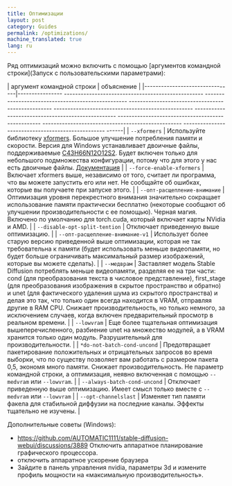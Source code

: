 ```yaml
---
title: Оптимизации
layout: post
category: Guides
permalink: /optimizations/
machine_translated: true
lang: ru
---
```

Ряд оптимизаций можно включить с помощью [аргументов командной строки](Запуск с пользовательскими параметрами):

| аргумент командной строки | объяснение |
|--------------------------------|---------------- -------------------------------------------------- -------------------------------------------------- -------------------------------------------------- -------------------------------------------------- -------------------------------------------------- -------------------------------------------------- -------------------------------------------------- -------------------------------------------------- ------|
| `--xformers` | Используйте библиотеку [xformers](https://github.com/facebookresearch/xformers). Большое улучшение потребления памяти и скорости. Версия для Windows устанавливает двоичные файлы, поддерживаемые [C43H66N12O12S2](https://github.com/C43H66N12O12S2/stable-diffusion-webui/releases). Будет включен только для небольшого подмножества конфигурации, потому что для этого у нас есть двоичные файлы. [Документация](https://github.com/AUTOMATIC1111/stable-diffusion-webui/wiki/Xformers) |
| `--force-enable-xformers` | Включает xformers выше, независимо от того, считает ли программа, что вы можете запустить его или нет. Не сообщайте об ошибках, которые вы получаете при запуске этого. |
| `--опт-расщепление-внимание` | Оптимизация уровня перекрестного внимания значительно сокращает использование памяти практически бесплатно (некоторые сообщают об улучшении производительности с ее помощью). Черная магия. <br/>Включено по умолчанию для torch.cuda, который включает карты NVidia и AMD. |
| `--disable-opt-split-tention` | Отключает приведенную выше оптимизацию. |
| `--опт-расщепление-внимание-v1` | Использует более старую версию приведенной выше оптимизации, которая не так требовательна к памяти (будет использовать меньше видеопамяти, но будет больше ограничивать максимальный размер изображений, которые вы можете сделать). |
| `--медврам` | Заставляет модель Stable Diffusion потреблять меньше видеопамяти, разделяя ее на три части: cond (для преобразования текста в числовое представление), first_stage (для преобразования изображения в скрытое пространство и обратно) и unet (для фактического удаления шума из скрытого пространства) и делая это так, что только один всегда находится в VRAM, отправляя другие в RAM CPU. Снижает производительность, но только немного, за исключением случаев, когда включен предварительный просмотр в реальном времени. |
| `--lowvram` | Еще более тщательная оптимизация вышеперечисленного, разбиение unet на множество модулей, а в VRAM хранится только один модуль. Разрушительный для производительности. |
| `*do-not-batch-cond-uncond` | Предотвращает пакетирование положительных и отрицательных запросов во время выборки, что по существу позволяет вам работать с размером пакета 0,5, экономя много памяти. Снижает производительность. Не параметр командной строки, а оптимизация, неявно включенная с помощью `--medvram` или `--lowvram`. |
| `--always-batch-cond-uncond` | Отключает приведенную выше оптимизацию. Имеет смысл только вместе с `--medvram` или `--lowvram` |
| `--opt-channelslast` | Изменяет тип памяти факела для стабильной диффузии на последние каналы. Эффекты тщательно не изучены. |


Дополнительные советы (Windows):
- https://github.com/AUTOMATIC1111/stable-diffusion-webui/discussions/3889 Отключить аппаратное планирование графического процессора.
- отключить аппаратное ускорение браузера
- Зайдите в панель управления nvidia, параметры 3d и измените профиль мощности на «максимальную производительность».
